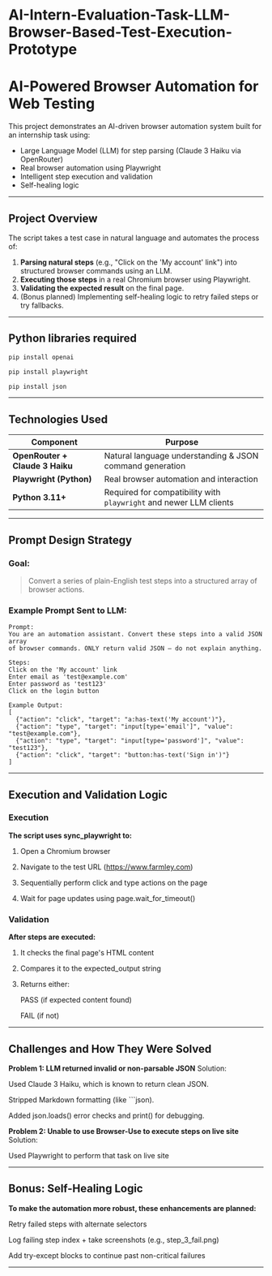 # AI-Intern-Evaluation-Task-LLM-Browser-Based-Test-Execution-Prototype
# AI-Powered Browser Automation for Web Testing

This project demonstrates an AI-driven browser automation system built for an internship task using:

-  Large Language Model (LLM) for step parsing (Claude 3 Haiku via OpenRouter)
-  Real browser automation using Playwright
-  Intelligent step execution and validation
-  Self-healing logic

---

## Project Overview

The script takes a test case in natural language and automates the process of:

1. **Parsing natural steps** (e.g., "Click on the 'My account' link") into structured browser commands using an LLM.
2. **Executing those steps** in a real Chromium browser using Playwright.
3. **Validating the expected result** on the final page.
4. (Bonus planned) Implementing self-healing logic to retry failed steps or try fallbacks.

---

## Python libraries required
```bash
pip install openai
```
```bash
pip install playwright
```
```bash
pip install json
```

---


## Technologies Used

| Component | Purpose |
|----------|---------|
| **OpenRouter + Claude 3 Haiku** | Natural language understanding & JSON command generation |
| **Playwright (Python)** | Real browser automation and interaction |
| **Python 3.11+** | Required for compatibility with `playwright` and newer LLM clients |

---

## Prompt Design Strategy

### Goal:
> Convert a series of plain-English test steps into a structured array of browser actions.

### Example Prompt Sent to LLM:

```plaintext
Prompt:
You are an automation assistant. Convert these steps into a valid JSON array 
of browser commands. ONLY return valid JSON — do not explain anything.

Steps:
Click on the 'My account' link
Enter email as 'test@example.com'
Enter password as 'test123'
Click on the login button

Example Output:
[
  {"action": "click", "target": "a:has-text('My account')"},
  {"action": "type", "target": "input[type='email']", "value": "test@example.com"},
  {"action": "type", "target": "input[type='password']", "value": "test123"},
  {"action": "click", "target": "button:has-text('Sign in')"}
]
```
---

## Execution and Validation Logic

### Execution
**The script uses sync_playwright to:**

1. Open a Chromium browser

2. Navigate to the test URL (https://www.farmley.com)

3. Sequentially perform click and type actions on the page

4. Wait for page updates using page.wait_for_timeout()

### Validation
**After steps are executed:**

1. It checks the final page's HTML content

2. Compares it to the expected_output string

3. Returns either:

   PASS (if expected content found)

   FAIL (if not)

---

## Challenges and How They Were Solved
**Problem 1: LLM returned invalid or non-parsable JSON**
Solution:

Used Claude 3 Haiku, which is known to return clean JSON.

Stripped Markdown formatting (like ```json).

Added json.loads() error checks and print() for debugging.

**Problem 2: Unable to use Browser-Use to execute steps on live site**
Solution:

Used Playwright to perform that task on live site

---

## Bonus: Self-Healing Logic
**To make the automation more robust, these enhancements are planned:**

Retry failed steps with alternate selectors

Log failing step index + take screenshots (e.g., step_3_fail.png)

Add try-except blocks to continue past non-critical failures


---

